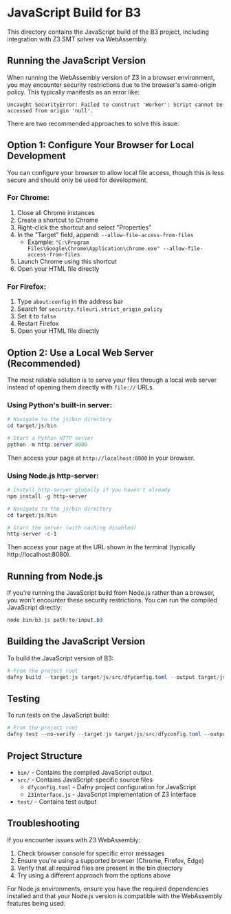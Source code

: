 # JavaScript Build for B3

This directory contains the JavaScript build of the B3 project, including integration with Z3 SMT solver via WebAssembly.

## Running the JavaScript Version

When running the WebAssembly version of Z3 in a browser environment, you may encounter security restrictions due to the browser's same-origin policy. This typically manifests as an error like:

```
Uncaught SecurityError: Failed to construct 'Worker': Script cannot be accessed from origin 'null'.
```

There are two recommended approaches to solve this issue:

## Option 1: Configure Your Browser for Local Development

You can configure your browser to allow local file access, though this is less secure and should only be used for development.

### For Chrome:

1. Close all Chrome instances
2. Create a shortcut to Chrome
3. Right-click the shortcut and select "Properties"
4. In the "Target" field, append: `--allow-file-access-from-files`
   - Example: `"C:\Program Files\Google\Chrome\Application\chrome.exe" --allow-file-access-from-files`
5. Launch Chrome using this shortcut
6. Open your HTML file directly

### For Firefox:

1. Type `about:config` in the address bar
2. Search for `security.fileuri.strict_origin_policy`
3. Set it to `false`
4. Restart Firefox
5. Open your HTML file directly

## Option 2: Use a Local Web Server (Recommended)

The most reliable solution is to serve your files through a local web server instead of opening them directly with `file://` URLs.

### Using Python's built-in server:

```powershell
# Navigate to the js/bin directory
cd target/js/bin

# Start a Python HTTP server
python -m http.server 8000
```

Then access your page at `http://localhost:8000` in your browser.

### Using Node.js http-server:

```powershell
# Install http-server globally if you haven't already
npm install -g http-server

# Navigate to the js/bin directory
cd target/js/bin

# Start the server (with caching disabled)
http-server -c-1
```

Then access your page at the URL shown in the terminal (typically http://localhost:8080).

## Running from Node.js

If you're running the JavaScript build from Node.js rather than a browser, you won't encounter these security restrictions. You can run the compiled JavaScript directly:

```powershell
node bin/b3.js path/to/input.b3
```

## Building the JavaScript Version

To build the JavaScript version of B3:

```powershell
# From the project root
dafny build --target:js target/js/src/dfyconfig.toml --output target/js/bin/b3
```

## Testing

To run tests on the JavaScript build:

```powershell
# From the project root
dafny test --no-verify --target:js target/js/src/dfyconfig.toml --output target/js/test/b3
```

## Project Structure

- `bin/` - Contains the compiled JavaScript output
- `src/` - Contains JavaScript-specific source files
  - `dfyconfig.toml` - Dafny project configuration for JavaScript
  - `Z3Interface.js` - JavaScript implementation of Z3 interface
- `test/` - Contains test output

## Troubleshooting

If you encounter issues with Z3 WebAssembly:

1. Check browser console for specific error messages
2. Ensure you're using a supported browser (Chrome, Firefox, Edge)
3. Verify that all required files are present in the bin directory
4. Try using a different approach from the options above

For Node.js environments, ensure you have the required dependencies installed and that your Node.js version is compatible with the WebAssembly features being used.